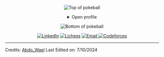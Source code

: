 
<div align="center">
<p><img src="https://user-images.githubusercontent.com/44261381/209363264-ac854d3c-2cc2-44c4-928e-8a08d1013f46.png" alt="Top of pokeball"></p>
<details>
<summary>Open profile</summary>
<p><br></p>
<div>
  <div align="center">
      <img height="200" alt="Screenshot_2022-12-22_at_23 08 11-removebg-preview" src="https://user-images.githubusercontent.com/44261381/209237088-3bbb1512-7486-4c36-afd8-bb60077d067b.png">
  </div>
  <div align="center">
  </div>
</div>
<details>
<summary>About me</summary>
<div align="left">
<pre class="astro-code github-dark" style="background-color:#24292e;color:#e1e4e8; overflow-x: auto;" tabindex="0"><code><span class="line"><span style="color:#6A737D">/**</span></span>
<span class="line"><span style="color:#6A737D"> * Represents me.</span></span>
<span class="line"><span style="color:#6A737D"> * </span><span style="color:#F97583">@constructor</span></span>
<span class="line"><span style="color:#6A737D"> * </span><span style="color:#F97583">@param</span><span style="color:#B392F0"> {string}</span><span style="color:#E1E4E8"> city</span><span style="color:#6A737D"> - Alexandria, Egypt.</span></span>
<span class="line"><span style="color:#6A737D"> * </span><span style="color:#F97583">@param</span><span style="color:#B392F0"> {string}</span><span style="color:#E1E4E8"> languagues</span><span style="color:#6A737D"> - English, Arbic.</span></span>
<span class="line"><span style="color:#6A737D"> * </span><span style="color:#F97583">@param</span><span style="color:#B392F0"> {string}</span><span style="color:#E1E4E8"> jobTitle</span><span style="color:#6A737D"> - Full Stack Developer.</span></span>
<span class="line"><span style="color:#6A737D"> * </span><span style="color:#F97583">@param</span><span style="color:#B392F0"> {string}</span><span style="color:#E1E4E8"> specialization</span><span style="color:#6A737D"> - Building full-fledged web applications.</span></span>
<span class="line"><span style="color:#6A737D"> * </span><span style="color:#F97583">@param</span><span style="color:#B392F0"> {string}</span><span style="color:#E1E4E8"> interests</span><span style="color:#6A737D"> - AI, writing &amp; problem-solving.</span></span>
<span class="line"><span style="color:#6A737D"> * </span><span style="color:#F97583">@param</span><span style="color:#B392F0"> {string}</span><span style="color:#E1E4E8"> hobbies</span><span style="color:#6A737D"> - reading, triathlons &amp; playing chess.</span></span>
<span class="line"><span style="color:#6A737D"> * </span><span style="color:#F97583">@param</span><span style="color:#B392F0"> {string}</span><span style="color:#E1E4E8"> education</span><span style="color:#6A737D"> -  BSc in Computer Science from Pharos University</span></span>
<span class="line"><span style="color:#6A737D"> * </span><span style="color:#F97583">@param</span><span style="color:#B392F0"> {string}</span><span style="color:#E1E4E8"> approachable</span><span style="color:#6A737D"> - Yes, to collaborate on exciting projects, don't hesitate to react out.</span></span>
<span class="line"><span style="color:#6A737D"> * </span><span style="color:#F97583">@param</span><span style="color:#B392F0"> {string}</span><span style="color:#E1E4E8"> stength</span><span style="color:#6A737D"> - Hard_worker</span></span>
<span class="line"><span style="color:#6A737D"> * </span><span style="color:#F97583">@param</span><span style="color:#B392F0"> {string}</span><span style="color:#E1E4E8"> weakness</span><span style="color:#6A737D"> - Shyness.</span></span>
<span class="line"><span style="color:#6A737D"> * </span><span style="color:#F97583">@param</span><span style="color:#B392F0"> {Date}</span><span style="color:#E1E4E8"> birthday</span><span style="color:#6A737D"> - 23th of November 2003.</span></span>
<span class="line"><span style="color:#6A737D"> * </span><span style="color:#F97583">@throws</span><span style="color:#B392F0"> {Punch}</span><span style="color:#6A737D"> To any and all bugs.</span></span>
<span class="line"><span style="color:#6A737D"> * </span><span style="color:#F97583">@returns</span><span style="color:#B392F0"> {Object}</span><span style="color:#6A737D"> Abdo.</span></span>
<span class="line"><span style="color:#6A737D"> */</span></span></code></pre>
</div>
</details>
<details>
<summary>Tools</summary>
<div align="center">
  <p style="display: inline-block;">
    <kbd>
      <kbd>Programming Languages</kbd>
      <br>
      <img width="30px" src="https://cdn.jsdelivr.net/gh/devicons/devicon/icons/python/python-original.svg"> 
      <img width="30px" src="https://cdn.jsdelivr.net/gh/devicons/devicon/icons/cplusplus/cplusplus-original.svg"> 
      <img width="30px" src="https://cdn.jsdelivr.net/gh/devicons/devicon/icons/java/java-plain.svg"> 
      <img width="30px" src="https://cdn.jsdelivr.net/gh/devicons/devicon/icons/javascript/javascript-original.svg"> 
    </kbd>
    <kbd>
      <kbd>Back-end</kbd>
      <br>
      <img width="30px" src="https://cdn.jsdelivr.net/gh/devicons/devicon/icons/ruby/ruby-original.svg">
      <img width="30px" src="https://cdn.jsdelivr.net/gh/devicons/devicon/icons/nodejs/nodejs-original.svg">
      <img width="30px" src="https://cdn.jsdelivr.net/gh/devicons/devicon/icons/csharp/csharp-original.svg">
      <img width="30px" src="https://cdn.jsdelivr.net/gh/devicons/devicon/icons/dot-net/dot-net-original.svg">
    </kbd>
    <kbd>
      <kbd>Mobile Development</kbd>
      <br>
      <img width="30px" src="https://cdn.jsdelivr.net/gh/devicons/devicon/icons/dart/dart-original.svg">
      <img width="30px" src="https://cdn.jsdelivr.net/gh/devicons/devicon/icons/flutter/flutter-plain.svg">
    </kbd>
    <kbd>
      <kbd>Front-end</kbd>
      <br>
      <img width="30px" src="https://cdn.jsdelivr.net/gh/devicons/devicon/icons/html5/html5-original.svg"> 
      <img width="30px" src="https://cdn.jsdelivr.net/gh/devicons/devicon/icons/css3/css3-plain-wordmark.svg"> 
      <img width="30px" src="https://cdn.jsdelivr.net/gh/devicons/devicon/icons/bootstrap/bootstrap-plain.svg"> 
      <img width="30px" src="https://cdn.jsdelivr.net/gh/devicons/devicon/icons/angularjs/angularjs-original.svg">
      <img width="30px" src="https://cdn.jsdelivr.net/gh/devicons/devicon/icons/jquery/jquery-plain.svg">
    </kbd>
    <kbd>
      <kbd>Database</kbd>
      <br>
      <img width="30px" src="https://cdn.jsdelivr.net/gh/devicons/devicon/icons/mysql/mysql-original.svg">
      <img width="30px" src="https://cdn.jsdelivr.net/gh/devicons/devicon/icons/mongodb/mongodb-plain.svg">
    </kbd>
    <kbd>
      <kbd>Data Science & AI</kbd>
      <br>
      <img width="30px" src="https://cdn.jsdelivr.net/gh/devicons/devicon/icons/matlab/matlab-original.svg">
      <img width="30px" src="https://cdn.jsdelivr.net/gh/devicons/devicon/icons/tensorflow/tensorflow-original.svg">
      <img width="30px" src="https://cdn.jsdelivr.net/gh/devicons/devicon/icons/numpy/numpy-original.svg">
      <img width="30px" src="https://cdn.jsdelivr.net/gh/devicons/devicon/icons/pandas/pandas-original.svg">
    </kbd>
    <kbd>
      <kbd>System, Networking & Deployment</kbd>
      <br>
      <img width="30px" src="https://cdn.jsdelivr.net/gh/devicons/devicon/icons/heroku/heroku-plain.svg">
      <img width="30px" src="https://cdn.jsdelivr.net/gh/devicons/devicon/icons/git/git-plain.svg">
      <img width="30px" src="https://cdn.jsdelivr.net/gh/devicons/devicon/icons/docker/docker-plain.svg">
    </kbd>
    <kbd>
      <kbd>Tools</kbd>
      <br>
      <img width="30px" src="https://cdn.jsdelivr.net/gh/devicons/devicon/icons/vscode/vscode-original.svg">
      <img width="30px" src="https://upload.wikimedia.org/wikipedia/en/d/d2/Sublime_Text_3_logo.png">
      <img width="30px" src="https://cdn.jsdelivr.net/gh/devicons/devicon/icons/jupyter/jupyter-original.svg">
      <img width="30px" src="https://cdn.jsdelivr.net/gh/devicons/devicon/icons/pycharm/pycharm-original.svg">
      <img width="30px" src="https://cdn.jsdelivr.net/gh/devicons/devicon/icons/intellij/intellij-original.svg">
      <img width="30px" src="https://cdn.jsdelivr.net/gh/devicons/devicon/icons/androidstudio/androidstudio-original.svg">
    </kbd>
    <kbd>
      <kbd>Game Development</kbd>
      <br>
      <img width="30px" src="https://cdn.jsdelivr.net/gh/devicons/devicon/icons/unity/unity-original.svg">
    </kbd>

  </p>
</div>
</details>
<details>
  <summary>Quote</summary>
  <br>
  One of my favourite quotes
  <blockquote>
  “I believe that life is about growth. If I face something I don’t know or understand, I won’t pretend to have the answer. But I’ll promise you this: I’ll keep learning, exploring, and doing whatever it takes to figure it out.”
  </blockquote>
</details>
<details open="">
<summary>What can I do for you?</summary>
<table style="border: none">
  <tbody><tr>
  <td width="50%" valign="top">
<h2 id="lets-work-on-your-project-together">Let’s Work on Your Project Together!</h2>
<p>If you have any questions about web development, writing mistake-free documentation or AI, feel free to contact me by email, I won’t bite, I promise.</p>
  </td>
  <td width="50%" valign="top">
<h2 id="its-not-perfect-isnt-it">It’s not perfect, isn’t it?</h2>
<blockquote>“I think it’s very important to have a feedback loop, where you’re constantly thinking about what you’ve done and how you could be doing it better.”
<br><strong>– Elon Musk</strong></blockquote>
  </td>
  </tr>
</tbody></table>
</details>
</details>
<p><img src="https://user-images.githubusercontent.com/44261381/209363271-905d2a5e-8a18-44c0-a450-45dddd4d5036.png" alt="Bottom of pokeball"></p>
</div>
<div align="center">
  <a href="https://lichess.org/@/Rooney_el_joker_1"><img src="https://img.shields.io/static/v1?style=for-the-badge&amp;message=LinkedIn&amp;color=0A66C2&amp;logo=LinkedIn&amp;logoColor=FFFFFF&amp;label=" alt="LinkedIn"></a>
  <a href="https://lichess.org/@/Austinae"><img src="https://img.shields.io/static/v1?style=for-the-badge&amp;message=Lichess&amp;color=000000&amp;logo=Lichess&amp;logoColor=FFFFFF&amp;label=" alt="Lichess"></a>
 <a href="mailto:chessjoker27@gmail.com">
    <img alt="Email" src="https://img.shields.io/static/v1?style=for-the-badge&message=Gmail&color=EA4335&logo=Gmail&logoColor=FFFFFF&label=">
</a>
 <a href="https://codeforces.com/profile/chessjoker27">
    <img alt="Codeforces" src="https://img.shields.io/static/v1?style=for-the-badge&message=Codeforces&color=d4af37&logo=Codeforces&logoColor=FFFFFF&label=">
</a>

</div>
<hr>
<p>Credits: <a href="https://github.com/AbdoJoker99/coding_life/edit/main/README.md">Abdo_Wael</a>
Last Edited on: 7/10/2024</p>  
